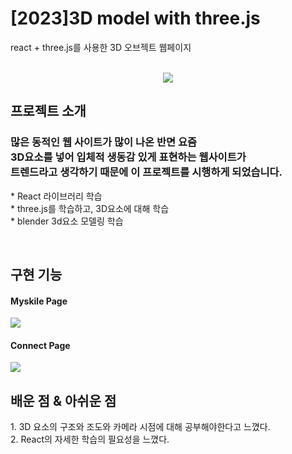 # [2023]3D model with three.js
react + three.js를 사용한 3D 오브젝트 웹페이지
<p align="center">
  <br>
 <img src="https://github.com/Jiyoon0612/React-three.js/assets/137297934/41574c0b-d868-4d26-8c3c-9c2184bf9e75">
  <br>
</p>


## 프로젝트 소개

<p align="justify">
<h3>많은 동적인 웹 사이트가 많이 나온 반면 요즘<br> 3D요소를 넣어 입체적 생동감 있게 표현하는 웹사이트가<br> 트렌드라고 생각하기 때문에 이 프로젝트를 시행하게 되었습니다. </h3>
* React 라이브러리 학습 
<br>
* three.js를 학습하고, 3D요소에 대해 학습 
<br>
* blender 3d요소 모델링 학습 
  <br>
</p>
<br>

## 구현 기능

#### Myskile Page
<img src="https://github.com/Jiyoon0612/React-three.js/assets/137297934/4f60fcab-9c11-4acc-bcf5-88af5a894c58">
<br>

#### Connect Page
  <img src="https://github.com/Jiyoon0612/React-three.js/assets/137297934/7bfe298d-f4e5-4be5-b137-888eeb641d39">
<br>

## 배운 점 & 아쉬운 점

<p align="justify">
 1. 3D 요소의 구조와 조도와 카메라 시점에 대해 공부해야한다고 느꼈다.
<br>
 2. React의 자세한 학습의 필요성을 느꼈다.
</p>

<br>



